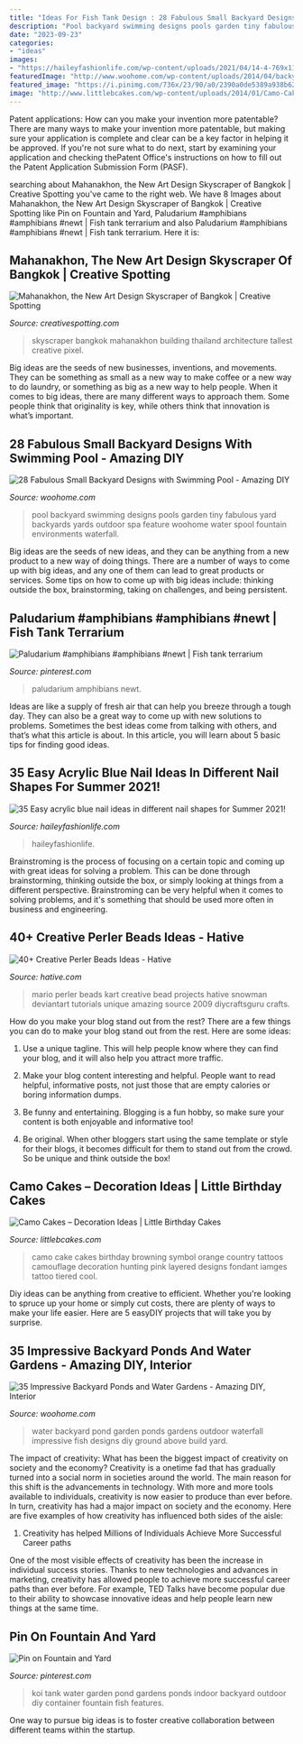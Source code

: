 ```yaml
---
title: "Ideas For Fish Tank Design : 28 Fabulous Small Backyard Designs With Swimming Pool"
description: "Pool backyard swimming designs pools garden tiny fabulous yard backyards yards outdoor spa feature woohome water spool fountain environments waterfall"
date: "2023-09-23"
categories:
- "ideas"
images:
- "https://haileyfashionlife.com/wp-content/uploads/2021/04/14-4-769x1154.jpg"
featuredImage: "http://www.woohome.com/wp-content/uploads/2014/04/backyard-pond-water-garden-34.jpg"
featured_image: "https://i.pinimg.com/736x/23/90/a0/2390a0de5389a938b62b32e83759570b.jpg"
image: "http://www.littlebcakes.com/wp-content/uploads/2014/01/Camo-Cakes-Iamges.jpg"
---
```



Patent applications: How can you make your invention more patentable?
There are many ways to make your invention more patentable, but making sure your application is complete and clear can be a key factor in helping it be approved. If you're not sure what to do next, start by examining your application and checking thePatent Office's instructions on how to fill out the Patent Application Submission Form (PASF).

	

		
searching about Mahanakhon, the New Art Design Skyscraper of Bangkok | Creative Spotting you've came to the right web. We have 8 Images about Mahanakhon, the New Art Design Skyscraper of Bangkok | Creative Spotting like Pin on Fountain and Yard, Paludarium #amphibians #amphibians #newt | Fish tank terrarium and also Paludarium #amphibians #amphibians #newt | Fish tank terrarium. Here it is:
		
    
## Mahanakhon, The New Art Design Skyscraper Of Bangkok | Creative Spotting

<img loading=lazy src="http://www.creativespotting.com/wp-content/uploads/2016/08/Mahanakhon-the-New-Art-Design-Skyscraper-of-Bangkok-.jpg" onerror="this.onerror=null;this.src='https://tse4.mm.bing.net/th?id=OIP.PhVvtEPzlW0lHFwhMqayuwHaLH&amp;pid=15.1';" alt="Mahanakhon, the New Art Design Skyscraper of Bangkok | Creative Spotting">

_Source: creativespotting.com_

>skyscraper bangkok mahanakhon building thailand architecture tallest creative pixel. 

	

Big ideas are the seeds of new businesses, inventions, and movements. They can be something as small as a new way to make coffee or a new way to do laundry, or something as big as a new way to help people. When it comes to big ideas, there are many different ways to approach them. Some people think that originality is key, while others think that innovation is what’s important.

    
## 28 Fabulous Small Backyard Designs With Swimming Pool - Amazing DIY

<img loading=lazy src="http://www.woohome.com/wp-content/uploads/2015/05/Small-Backyard-Pool-Woohome-25.jpg" onerror="this.onerror=null;this.src='https://tse4.mm.bing.net/th?id=OIP.eeQZ2Hua8_zGriqLoS69wwHaLH&amp;pid=15.1';" alt="28 Fabulous Small Backyard Designs with Swimming Pool - Amazing DIY">

_Source: woohome.com_

>pool backyard swimming designs pools garden tiny fabulous yard backyards yards outdoor spa feature woohome water spool fountain environments waterfall. 

	

Big ideas are the seeds of new ideas, and they can be anything from a new product to a new way of doing things. There are a number of ways to come up with big ideas, and any one of them can lead to great products or services. Some tips on how to come up with big ideas include: thinking outside the box, brainstorming, taking on challenges, and being persistent.

    
## Paludarium #amphibians #amphibians #newt | Fish Tank Terrarium

<img loading=lazy src="https://i.pinimg.com/736x/23/90/a0/2390a0de5389a938b62b32e83759570b.jpg" onerror="this.onerror=null;this.src='https://tse4.mm.bing.net/th?id=OIP.DYPPghJgNSXLiRgkiBaAtgHaJ4&amp;pid=15.1';" alt="Paludarium #amphibians #amphibians #newt | Fish tank terrarium">

_Source: pinterest.com_

>paludarium amphibians newt. 

	

Ideas are like a supply of fresh air that can help you breeze through a tough day. They can also be a great way to come up with new solutions to problems. Sometimes the best ideas come from talking with others, and that’s what this article is about. In this article, you will learn about 5 basic tips for finding good ideas.

    
## 35 Easy Acrylic Blue Nail Ideas In Different Nail Shapes For Summer 2021!

<img loading=lazy src="https://haileyfashionlife.com/wp-content/uploads/2021/04/14-4-769x1154.jpg" onerror="this.onerror=null;this.src='https://tse3.mm.bing.net/th?id=OIP._39BG0dWvMU0MIX-OaBjXgHaLH&amp;pid=15.1';" alt="35 Easy acrylic blue nail ideas in different nail shapes for Summer 2021!">

_Source: haileyfashionlife.com_

>haileyfashionlife. 

	

Brainstroming is the process of focusing on a certain topic and coming up with great ideas for solving a problem. This can be done through brainstorming, thinking outside the box, or simply looking at things from a different perspective. Brainstroming can be very helpful when it comes to solving problems, and it's something that should be used more often in business and engineering.

    
## 40+ Creative Perler Beads Ideas - Hative

<img loading=lazy src="https://hative.com/wp-content/uploads/2014/04/perler-beads-ideas/7-mario-perler-bead.jpg" onerror="this.onerror=null;this.src='https://tse4.mm.bing.net/th?id=OIP.zULHWMOw4dnxqqloE6_oTAHaE7&amp;pid=15.1';" alt="40+ Creative Perler Beads Ideas - Hative">

_Source: hative.com_

>mario perler beads kart creative bead projects hative snowman deviantart tutorials unique amazing source 2009 diycraftsguru crafts. 

	

How do you make your blog stand out from the rest?
There are a few things you can do to make your blog stand out from the rest. Here are some ideas: 
1. Use a unique tagline. This will help people know where they can find your blog, and it will also help you attract more traffic.

2. Make your blog content interesting and helpful. People want to read helpful, informative posts, not just those that are empty calories or boring information dumps.

3. Be funny and entertaining. Blogging is a fun hobby, so make sure your content is both enjoyable and informative too!

4. Be original. When other bloggers start using the same template or style for their blogs, it becomes difficult for them to stand out from the crowd. So be unique and think outside the box!


    
## Camo Cakes – Decoration Ideas | Little Birthday Cakes

<img loading=lazy src="http://www.littlebcakes.com/wp-content/uploads/2014/01/Camo-Cakes-Iamges.jpg" onerror="this.onerror=null;this.src='https://tse2.mm.bing.net/th?id=OIP.8zwtcOOPIZQBCU0TlCBIKwHaJ4&amp;pid=15.1';" alt="Camo Cakes – Decoration Ideas | Little Birthday Cakes">

_Source: littlebcakes.com_

>camo cake cakes birthday browning symbol orange country tattoos camouflage decoration hunting pink layered designs fondant iamges tattoo tiered cool. 

	

Diy ideas can be anything from creative to efficient. Whether you're looking to spruce up your home or simply cut costs, there are plenty of ways to make your life easier. Here are 5 easyDIY projects that will take you by surprise.

    
## 35 Impressive Backyard Ponds And Water Gardens - Amazing DIY, Interior

<img loading=lazy src="http://www.woohome.com/wp-content/uploads/2014/04/backyard-pond-water-garden-34.jpg" onerror="this.onerror=null;this.src='https://tse3.mm.bing.net/th?id=OIP.HqIs8JL5ShHhq5MjyG0ddQHaJ4&amp;pid=15.1';" alt="35 Impressive Backyard Ponds and Water Gardens - Amazing DIY, Interior">

_Source: woohome.com_

>water backyard pond garden ponds gardens outdoor waterfall impressive fish designs diy ground above build yard. 

	

The impact of creativity: What has been the biggest impact of creativity on society and the economy?
Creativity is a onetime fad that has gradually turned into a social norm in societies around the world. The main reason for this shift is the advancements in technology. With more and more tools available to individuals, creativity is now easier to produce than ever before. In turn, creativity has had a major impact on society and the economy. Here are five examples of how creativity has influenced both sides of the aisle:
1) Creativity has helped Millions of Individuals Achieve More Successful Career paths

One of the most visible effects of creativity has been the increase in individual success stories. Thanks to new technologies and advances in marketing, creativity has allowed people to achieve more successful career paths than ever before. For example, TED Talks have become popular due to their ability to showcase innovative ideas and help people learn new things at the same time.

    
## Pin On Fountain And Yard

<img loading=lazy src="https://i.pinimg.com/736x/90/07/45/900745e4598465cb9ec7976117a8c43a--stock-tank-koi-ponds.jpg" onerror="this.onerror=null;this.src='https://tse2.mm.bing.net/th?id=OIP.AVO3TJIeamxvKAdSgg2suQHaNK&amp;pid=15.1';" alt="Pin on Fountain and Yard">

_Source: pinterest.com_

>koi tank water garden pond gardens ponds indoor backyard outdoor diy container fountain fish features. 

	

One way to pursue big ideas is to foster creative collaboration between different teams within the startup.

